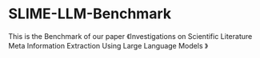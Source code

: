 # SLIME-LLM-Benchmark
This is the Benchmark of our paper 《Investigations on Scientific Literature Meta   Information Extraction Using Large Language  Models 》

